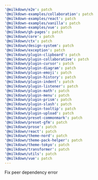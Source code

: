```yaml
---
'@milkdown/e2e': patch
'@milkdown-examples/collaboration': patch
'@milkdown-examples/react': patch
'@milkdown-examples/vanilla': patch
'@milkdown-examples/vue': patch
'@milkdown/gh-pages': patch
'@milkdown/core': patch
'@milkdown/ctx': patch
'@milkdown/design-system': patch
'@milkdown/exception': patch
'@milkdown/plugin-clipboard': patch
'@milkdown/plugin-collaborative': patch
'@milkdown/plugin-cursor': patch
'@milkdown/plugin-diagram': patch
'@milkdown/plugin-emoji': patch
'@milkdown/plugin-history': patch
'@milkdown/plugin-indent': patch
'@milkdown/plugin-listener': patch
'@milkdown/plugin-math': patch
'@milkdown/plugin-menu': patch
'@milkdown/plugin-prism': patch
'@milkdown/plugin-slash': patch
'@milkdown/plugin-tooltip': patch
'@milkdown/plugin-upload': patch
'@milkdown/preset-commonmark': patch
'@milkdown/preset-gfm': patch
'@milkdown/prose': patch
'@milkdown/react': patch
'@milkdown/theme-nord': patch
'@milkdown/theme-pack-helper': patch
'@milkdown/theme-tokyo': patch
'@milkdown/transformer': patch
'@milkdown/utils': patch
'@milkdown/vue': patch
---
```


Fix peer dependency error
